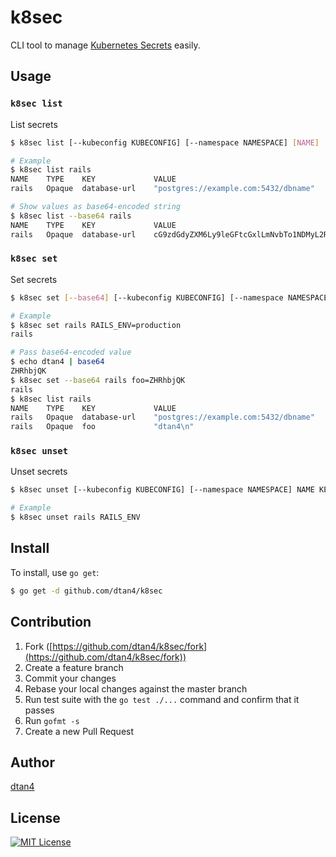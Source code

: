 # k8sec

CLI tool to manage [Kubernetes Secrets](http://kubernetes.io/docs/user-guide/secrets/) easily.

## Usage

### `k8sec list`

List secrets

``` bash
$ k8sec list [--kubeconfig KUBECONFIG] [--namespace NAMESPACE] [NAME]

# Example
$ k8sec list rails
NAME    TYPE    KEY             VALUE
rails   Opaque  database-url    "postgres://example.com:5432/dbname"

# Show values as base64-encoded string
$ k8sec list --base64 rails
NAME    TYPE    KEY             VALUE
rails   Opaque  database-url    cG9zdGdyZXM6Ly9leGFtcGxlLmNvbTo1NDMyL2RibmFtZQ==
```

### `k8sec set`

Set secrets

``` bash
$ k8sec set [--base64] [--kubeconfig KUBECONFIG] [--namespace NAMESPACE] NAME KEY1=VALUE1 KEY2=VALUE2

# Example
$ k8sec set rails RAILS_ENV=production
rails

# Pass base64-encoded value
$ echo dtan4 | base64
ZHRhbjQK
$ k8sec set --base64 rails foo=ZHRhbjQK
rails
$ k8sec list rails
NAME    TYPE    KEY             VALUE
rails   Opaque  database-url    "postgres://example.com:5432/dbname"
rails   Opaque  foo             "dtan4\n"
```

### `k8sec unset`

Unset secrets

``` bash
$ k8sec unset [--kubeconfig KUBECONFIG] [--namespace NAMESPACE] NAME KEY1 KEY2

# Example
$ k8sec unset rails RAILS_ENV
```

## Install

To install, use `go get`:

```bash
$ go get -d github.com/dtan4/k8sec
```

## Contribution

1. Fork ([https://github.com/dtan4/k8sec/fork](https://github.com/dtan4/k8sec/fork))
1. Create a feature branch
1. Commit your changes
1. Rebase your local changes against the master branch
1. Run test suite with the `go test ./...` command and confirm that it passes
1. Run `gofmt -s`
1. Create a new Pull Request

## Author

[dtan4](https://github.com/dtan4)

## License

[![MIT License](http://img.shields.io/badge/license-MIT-blue.svg?style=flat)](LICENSE)
